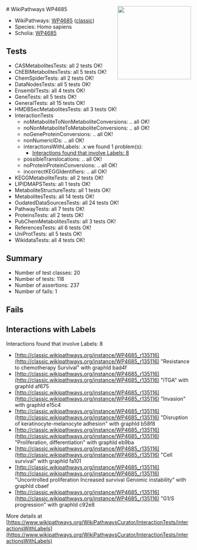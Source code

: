 <img style="float: right; width: 200px" src="https://upload.wikimedia.org/wikipedia/commons/thumb/8/83/Wplogo_with_text_500.png/640px-Wplogo_with_text_500.png" />
# WikiPathways WP4685

* WikiPathways: [WP4685](https://wikipathways.org/pathways/WP4685) ([classic](https://classic.wikipathways.org/instance/WP4685))
* Species: Homo sapiens
* Scholia: [WP4685](https://scholia.toolforge.org/wikipathways/WP4685)
## Tests
* CASMetabolitesTests: all 2 tests OK!
* ChEBIMetabolitesTests: all 5 tests OK!
* ChemSpiderTests: all 2 tests OK!
* DataNodesTests: all 5 tests OK!
* EnsemblTests: all 4 tests OK!
* GeneTests: all 5 tests OK!
* GeneralTests: all 15 tests OK!
* HMDBSecMetabolitesTests: all 3 tests OK!
* InteractionTests
    * noMetaboliteToNonMetaboliteConversions: .. all OK!
    * noNonMetaboliteToMetaboliteConversions: .. all OK!
    * noGeneProteinConversions: .. all OK!
    * nonNumericIDs: .. all OK!
    * interactionsWithLabels: .x we found 1 problem(s):
        * [Interactions found that involve Labels: 8](#630d267f)
    * possibleTranslocations: .. all OK!
    * noProteinProteinConversions: .. all OK!
    * incorrectKEGGIdentifiers: .. all OK!
* KEGGMetaboliteTests: all 2 tests OK!
* LIPIDMAPSTests: all 1 tests OK!
* MetaboliteStructureTests: all 1 tests OK!
* MetabolitesTests: all 14 tests OK!
* OudatedDataSourcesTests: all 24 tests OK!
* PathwayTests: all 7 tests OK!
* ProteinsTests: all 2 tests OK!
* PubChemMetabolitesTests: all 3 tests OK!
* ReferencesTests: all 6 tests OK!
* UniProtTests: all 5 tests OK!
* WikidataTests: all 4 tests OK!


## Summary

* Number of test classes: 20
* Number of tests: 118
* Number of assertions: 237
* Number of fails: 1

## Fails

<a name="630d267f" />

## Interactions with Labels

Interactions found that involve Labels: 8

* [http://classic.wikipathways.org/instance/WP4685_r135116](http://classic.wikipathways.org/instance/WP4685_r135116) "Resistance to chemotherapy
Survival" with graphId bad4f
* [http://classic.wikipathways.org/instance/WP4685_r135116](http://classic.wikipathways.org/instance/WP4685_r135116) "ITGA" with graphId af675
* [http://classic.wikipathways.org/instance/WP4685_r135116](http://classic.wikipathways.org/instance/WP4685_r135116) "Invasion" with graphId e15c4
* [http://classic.wikipathways.org/instance/WP4685_r135116](http://classic.wikipathways.org/instance/WP4685_r135116) "Disruption of
keratinocyte-melanocyte adhesion" with graphId b58f8
* [http://classic.wikipathways.org/instance/WP4685_r135116](http://classic.wikipathways.org/instance/WP4685_r135116) "Proliferation, differentiation" with graphId eb9ba
* [http://classic.wikipathways.org/instance/WP4685_r135116](http://classic.wikipathways.org/instance/WP4685_r135116) "Cell survival" with graphId fa101
* [http://classic.wikipathways.org/instance/WP4685_r135116](http://classic.wikipathways.org/instance/WP4685_r135116) "Uncontrolled proliferation
Increased survival
Genomic instability" with graphId cbaef
* [http://classic.wikipathways.org/instance/WP4685_r135116](http://classic.wikipathways.org/instance/WP4685_r135116) "G1/S progression" with graphId c92e8


More details at [https://www.wikipathways.org/WikiPathwaysCurator/InteractionTests/interactionsWithLabels](https://www.wikipathways.org/WikiPathwaysCurator/InteractionTests/interactionsWithLabels)

